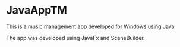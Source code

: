 # JavaAppTM
This is a music management app developed for Windows using Java

The app was developed using JavaFx and SceneBuilder. 
